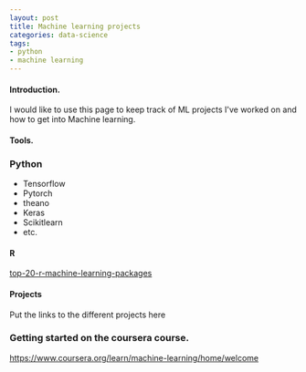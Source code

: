 ```yaml
---
layout: post
title: Machine learning projects
categories: data-science
tags:
- python
- machine learning
---
```


#### Introduction.

I would like to use this page to keep track of ML projects I've worked on and how to get into Machine learning.

#### Tools.

### Python
* Tensorflow
* Pytorch
* theano
* Keras
* Scikitlearn
* etc.

#### R
[top-20-r-machine-learning-packages](https://www.kdnuggets.com/2015/06/top-20-r-machine-learning-packages.html)

#### Projects

Put the links to the different projects here

### Getting started on the coursera course.

https://www.coursera.org/learn/machine-learning/home/welcome
